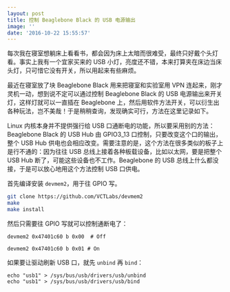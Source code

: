 ```yaml
---
layout: post
title: 控制 Beaglebone Black 的 USB 电源输出
image: ''
date: '2016-10-22 15:55:57'
---
```


每次我在寝室想躺床上看看书，都会因为床上太暗而很难受，最终只好戴个头灯看。事实上我有一个宜家买来的 USB 小灯，亮度还不错，本来打算夹在床边当床头灯，只可惜它没有开关，所以用起来有些麻烦。

最近在寝室放了块 Beaglebone Black 用来把寝室和实验室用 VPN 连起来，刚才灵机一动，想到说不定可以通过控制 Beaglebone Black 的 USB 电源输出来开关灯，这样灯就可以一直插在 Beaglebone 上，然后用软件方法开关，可以衍生出各种玩法，岂不美哉！于是稍稍查询，发现确实可行，方法在这里记录如下。

Linux 内核本身并不提供强行给 USB 口通断电的功能，所以要采用别的方法：Beaglebone Black 的 USB Hub 由 GPIO3_13 口控制，只要改变这个口的输出，整个 USB Hub 供电也会相应改变。需要注意的是，这个方法在很多类似的板子上是行不通的：因为往往 USB 总线上接着各种板载设备，比如以太网，要是把整个 USB Hub 断了，可能这些设备也不工作。Beaglebone 的 USB 总线上什么都没接，于是可以放心地用这个方法控制 USB 口供电。

首先编译安装 `devmem2`，用于往 GPIO 写。

```sh
git clone https://github.com/VCTLabs/devmem2
make
make install
```

然后只需要往 GPIO 写就可以控制通断电了：

```
devmem2 0x47401c60 b 0x00  # Off
```
```
devmem2 0x47401c60 b 0x01 # On
```

如果要让驱动刷新 USB 口，就先 `unbind` 再 `bind`：

```
echo "usb1" > /sys/bus/usb/drivers/usb/unbind
echo "usb1" > /sys/bus/usb/drivers/usb/bind
```